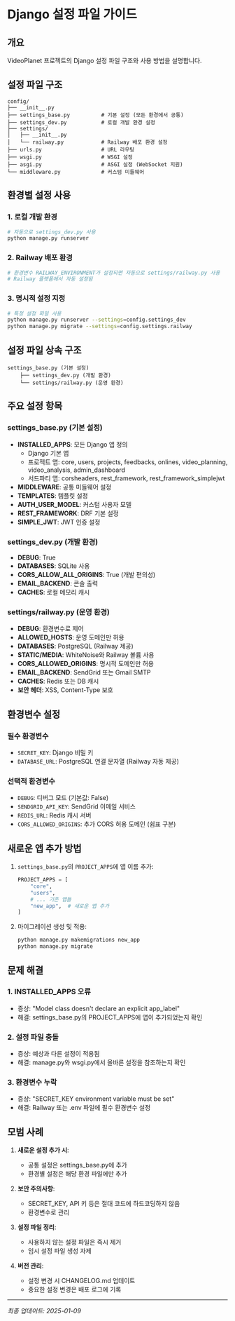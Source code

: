 # Django 설정 파일 가이드

## 개요
VideoPlanet 프로젝트의 Django 설정 파일 구조와 사용 방법을 설명합니다.

## 설정 파일 구조

```
config/
├── __init__.py
├── settings_base.py          # 기본 설정 (모든 환경에서 공통)
├── settings_dev.py           # 로컬 개발 환경 설정
├── settings/
│   ├── __init__.py
│   └── railway.py            # Railway 배포 환경 설정
├── urls.py                   # URL 라우팅
├── wsgi.py                   # WSGI 설정
├── asgi.py                   # ASGI 설정 (WebSocket 지원)
└── middleware.py             # 커스텀 미들웨어
```

## 환경별 설정 사용

### 1. 로컬 개발 환경
```bash
# 자동으로 settings_dev.py 사용
python manage.py runserver
```

### 2. Railway 배포 환경
```bash
# 환경변수 RAILWAY_ENVIRONMENT가 설정되면 자동으로 settings/railway.py 사용
# Railway 플랫폼에서 자동 설정됨
```

### 3. 명시적 설정 지정
```bash
# 특정 설정 파일 사용
python manage.py runserver --settings=config.settings_dev
python manage.py migrate --settings=config.settings.railway
```

## 설정 파일 상속 구조

```
settings_base.py (기본 설정)
    ├── settings_dev.py (개발 환경)
    └── settings/railway.py (운영 환경)
```

## 주요 설정 항목

### settings_base.py (기본 설정)
- **INSTALLED_APPS**: 모든 Django 앱 정의
  - Django 기본 앱
  - 프로젝트 앱: core, users, projects, feedbacks, onlines, video_planning, video_analysis, admin_dashboard
  - 서드파티 앱: corsheaders, rest_framework, rest_framework_simplejwt
- **MIDDLEWARE**: 공통 미들웨어 설정
- **TEMPLATES**: 템플릿 설정
- **AUTH_USER_MODEL**: 커스텀 사용자 모델
- **REST_FRAMEWORK**: DRF 기본 설정
- **SIMPLE_JWT**: JWT 인증 설정

### settings_dev.py (개발 환경)
- **DEBUG**: True
- **DATABASES**: SQLite 사용
- **CORS_ALLOW_ALL_ORIGINS**: True (개발 편의성)
- **EMAIL_BACKEND**: 콘솔 출력
- **CACHES**: 로컬 메모리 캐시

### settings/railway.py (운영 환경)
- **DEBUG**: 환경변수로 제어
- **ALLOWED_HOSTS**: 운영 도메인만 허용
- **DATABASES**: PostgreSQL (Railway 제공)
- **STATIC/MEDIA**: WhiteNoise와 Railway 볼륨 사용
- **CORS_ALLOWED_ORIGINS**: 명시적 도메인만 허용
- **EMAIL_BACKEND**: SendGrid 또는 Gmail SMTP
- **CACHES**: Redis 또는 DB 캐시
- **보안 헤더**: XSS, Content-Type 보호

## 환경변수 설정

### 필수 환경변수
- `SECRET_KEY`: Django 비밀 키
- `DATABASE_URL`: PostgreSQL 연결 문자열 (Railway 자동 제공)

### 선택적 환경변수
- `DEBUG`: 디버그 모드 (기본값: False)
- `SENDGRID_API_KEY`: SendGrid 이메일 서비스
- `REDIS_URL`: Redis 캐시 서버
- `CORS_ALLOWED_ORIGINS`: 추가 CORS 허용 도메인 (쉼표 구분)

## 새로운 앱 추가 방법

1. `settings_base.py`의 `PROJECT_APPS`에 앱 이름 추가:
   ```python
   PROJECT_APPS = [
       "core",
       "users",
       # ... 기존 앱들
       "new_app",  # 새로운 앱 추가
   ]
   ```

2. 마이그레이션 생성 및 적용:
   ```bash
   python manage.py makemigrations new_app
   python manage.py migrate
   ```

## 문제 해결

### 1. INSTALLED_APPS 오류
- 증상: "Model class doesn't declare an explicit app_label"
- 해결: settings_base.py의 PROJECT_APPS에 앱이 추가되었는지 확인

### 2. 설정 파일 충돌
- 증상: 예상과 다른 설정이 적용됨
- 해결: manage.py와 wsgi.py에서 올바른 설정을 참조하는지 확인

### 3. 환경변수 누락
- 증상: "SECRET_KEY environment variable must be set"
- 해결: Railway 또는 .env 파일에 필수 환경변수 설정

## 모범 사례

1. **새로운 설정 추가 시**:
   - 공통 설정은 settings_base.py에 추가
   - 환경별 설정은 해당 환경 파일에만 추가

2. **보안 주의사항**:
   - SECRET_KEY, API 키 등은 절대 코드에 하드코딩하지 않음
   - 환경변수로 관리

3. **설정 파일 정리**:
   - 사용하지 않는 설정 파일은 즉시 제거
   - 임시 설정 파일 생성 자제

4. **버전 관리**:
   - 설정 변경 시 CHANGELOG.md 업데이트
   - 중요한 설정 변경은 배포 로그에 기록

---
*최종 업데이트: 2025-01-09*